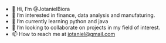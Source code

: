 - 👋 Hi, I’m @JotanielBiora
- 👀 I’m interested in finance, data analysis and manufaturing.
- 🌱 I’m currently learning python and java
- 💞️ I’m looking to collaborate on projects in my field of interest.
- 📫 How to reach me at jotaniel@gmail.com

<!---
JotanielBiora/JotanielBiora is a ✨ special ✨ repository because its `README.md` (this file) appears on your GitHub profile.
You can click the Preview link to take a look at your changes.
--->
